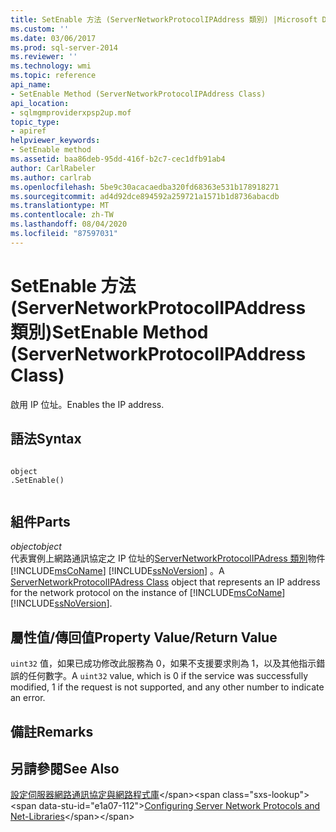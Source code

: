 ```yaml
---
title: SetEnable 方法 (ServerNetworkProtocolIPAddress 類別) |Microsoft Docs
ms.custom: ''
ms.date: 03/06/2017
ms.prod: sql-server-2014
ms.reviewer: ''
ms.technology: wmi
ms.topic: reference
api_name:
- SetEnable Method (ServerNetworkProtocolIPAddress Class)
api_location:
- sqlmgmproviderxpsp2up.mof
topic_type:
- apiref
helpviewer_keywords:
- SetEnable method
ms.assetid: baa86deb-95dd-416f-b2c7-cec1dfb91ab4
author: CarlRabeler
ms.author: carlrab
ms.openlocfilehash: 5be9c30acacaedba320fd68363e531b178918271
ms.sourcegitcommit: ad4d92dce894592a259721a1571b1d8736abacdb
ms.translationtype: MT
ms.contentlocale: zh-TW
ms.lasthandoff: 08/04/2020
ms.locfileid: "87597031"
---
```

# <a name="setenable-method-servernetworkprotocolipaddress-class"></a><span data-ttu-id="e1a07-102">SetEnable 方法 (ServerNetworkProtocolIPAddress 類別)</span><span class="sxs-lookup"><span data-stu-id="e1a07-102">SetEnable Method (ServerNetworkProtocolIPAddress Class)</span></span>
  <span data-ttu-id="e1a07-103">啟用 IP 位址。</span><span class="sxs-lookup"><span data-stu-id="e1a07-103">Enables the IP address.</span></span>  
  
## <a name="syntax"></a><span data-ttu-id="e1a07-104">語法</span><span class="sxs-lookup"><span data-stu-id="e1a07-104">Syntax</span></span>  
  
```  
  
object  
.SetEnable()  
  
```  
  
## <a name="parts"></a><span data-ttu-id="e1a07-105">組件</span><span class="sxs-lookup"><span data-stu-id="e1a07-105">Parts</span></span>  
 <span data-ttu-id="e1a07-106">*object*</span><span class="sxs-lookup"><span data-stu-id="e1a07-106">*object*</span></span>  
 <span data-ttu-id="e1a07-107">代表實例上網路通訊協定之 IP 位址的[ServerNetworkProtocolIPAdress 類別](servernetworkprotocolipaddress-class.md)物件 [!INCLUDE[msCoName](../../../includes/msconame-md.md)] [!INCLUDE[ssNoVersion](../../../includes/ssnoversion-md.md)] 。</span><span class="sxs-lookup"><span data-stu-id="e1a07-107">A [ServerNetworkProtocolIPAdress Class](servernetworkprotocolipaddress-class.md) object that represents an IP address for the network protocol on the instance of [!INCLUDE[msCoName](../../../includes/msconame-md.md)] [!INCLUDE[ssNoVersion](../../../includes/ssnoversion-md.md)].</span></span>  
  
## <a name="property-valuereturn-value"></a><span data-ttu-id="e1a07-108">屬性值/傳回值</span><span class="sxs-lookup"><span data-stu-id="e1a07-108">Property Value/Return Value</span></span>  
 <span data-ttu-id="e1a07-109">`uint32` 值，如果已成功修改此服務為 0，如果不支援要求則為 1，以及其他指示錯誤的任何數字。</span><span class="sxs-lookup"><span data-stu-id="e1a07-109">A `uint32` value, which is 0 if the service was successfully modified, 1 if the request is not supported, and any other number to indicate an error.</span></span>  
  
## <a name="remarks"></a><span data-ttu-id="e1a07-110">備註</span><span class="sxs-lookup"><span data-stu-id="e1a07-110">Remarks</span></span>  
  
## <a name="see-also"></a><span data-ttu-id="e1a07-111">另請參閱</span><span class="sxs-lookup"><span data-stu-id="e1a07-111">See Also</span></span>  
 <span data-ttu-id="e1a07-112">[設定伺服器網路通訊協定與網路程式庫](https://msdn.microsoft.com/library/ms177485\(v=sql.100\).aspx)</span><span class="sxs-lookup"><span data-stu-id="e1a07-112">[Configuring Server Network Protocols and Net-Libraries](https://msdn.microsoft.com/library/ms177485\(v=sql.100\).aspx)</span></span>  
  
  
